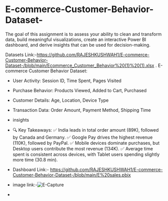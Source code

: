 # E-commerce-Customer-Behavior-Dataset-
The goal of this assignment is to assess your ability to clean and transform data, build meaningful visualizations, create an interactive Power BI dashboard, and derive insights that can be used for decision-making.

Datasets Link:-https://github.com/RAJESHKUSHWAH1/E-commerce-Customer-Behavior-Dataset-/blob/main/Ecommerce_Customer_Behavior%20(1)%20(1).xlsx
. E-commerce Customer Behavior Dataset:
- User Activity: Session ID, Time Spent, Pages Visited
- Purchase Behavior: Products Viewed, Added to Cart, Purchased
- Customer Details: Age, Location, Device Type
- Transaction Data: Order Amount, Payment Method, Shipping Time

- insights

- 🔍 Key Takeaways:
✅ India leads in total order amount (89K), followed by Canada and Germany.
✅ Google Pay drives the highest revenue (110K), followed by PayPal.
✅ Mobile devices dominate purchases, but Desktop users contribute the most revenue (134K).
✅ Average time spent is consistent across devices, with Tablet users spending slightly more time (30.8 min).

- Dashboard Link:- https://github.com/RAJESHKUSHWAH1/E-commerce-Customer-Behavior-Dataset-/blob/main/E%20sales.pbix

- image link:-![E-Capture](https://github.com/user-attachments/assets/e8cdb52c-2a92-4be2-ae4d-70356c721625)

- 
